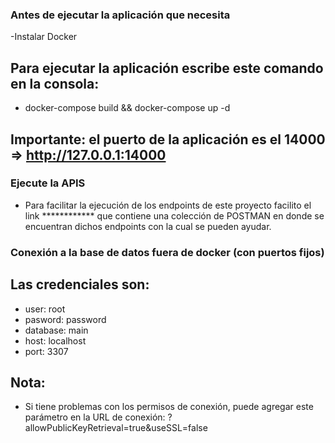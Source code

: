 ### Antes de ejecutar la aplicación que necesita

-Instalar Docker

## Para ejecutar la aplicación escribe este comando en la consola:
- docker-compose build && docker-compose up -d

## Importante: el puerto de la aplicación es el 14000 => http://127.0.0.1:14000

### Ejecute la APIS

- Para facilitar la ejecución de los endpoints de este proyecto facilito el link ************ que contiene una colección de POSTMAN en donde se encuentran dichos endpoints con la cual se pueden ayudar.

### Conexión a la base de datos fuera de docker (con puertos fijos)

## Las credenciales son:
- user:     root
- pasword:  password
- database: main
- host:     localhost
- port:     3307

## Nota:
- Si tiene problemas con los permisos de conexión, puede agregar este parámetro en la URL de conexión: ?allowPublicKeyRetrieval=true&useSSL=false